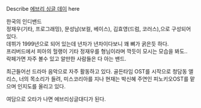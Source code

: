 Describe [에브리 싱글 데이](%EC%97%90%EB%B8%8C%EB%A6%AC%20%EC%8B%B1%EA%B8%80%20%EB%8D%B0%EC%9D%B4.md) here

한국의 인디밴드  
정재우(기타, 프로그래밍), 문성남(보컬, 베이스), 김효영(드럼, 코러스),으로 구성되어 있다.  
데뷔가 1999년으로 되어 있는데 년차가 년차이다보니 꽤 뼈가 굵은듯 하다.  
프리버드에서 피아의 헐랭이 기타 정재우를 형님이라며 깍듯이 모시는 모습을 봐도..  
락페가면 자주 볼수 있고 알만한 사람들은 다 아는 밴드.

최근들어선 드라마 음악으로 자주 활동하고 있다. 골든타임 OST를 시작으로 청담동 앨리스, 너의 목소리가 들려, 미스코리아를 지나 현재는
박신혜 주연인 피노키오OST를 맡으며 인지도를 올리고 있다.

여담으로 오타가 나면 에브리싱글대디가 된다.

